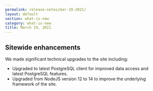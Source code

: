 ```yaml
---
permalink: release-notes/mar-19-2021/
layout: default
section: what-is-new
category: what-is-new
title: March 19, 2021
---
```

## Sitewide enhancements

We made significant technical upgrades to the site including:

* Upgraded to latest PostgreSQL client for improved data access and latest PostgreSQL features.
* Upgraded from NodeJS version 12 to 14 to improve the underlying framework of the site.
